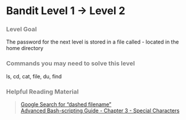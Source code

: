 Bandit Level 1 → Level 2
========================

### <font color="grey">Level Goal</font>

The password for the next level is stored in a file called - located in the home directory

### <font color="grey">Commands you may need to solve this level</font>

ls, cd, cat, file, du, find

### <font color="grey">Helpful Reading Material</font>

> [Google Search for “dashed filename”](https://www.google.com/search?q=dashed+filename) <br />
> [Advanced Bash-scripting Guide - Chapter 3 - Special Characters](http://tldp.org/LDP/abs/html/special-chars.html)